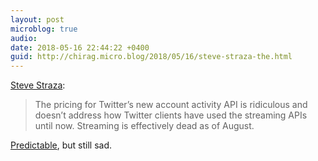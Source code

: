```yaml
---
layout: post
microblog: true
audio: 
date: 2018-05-16 22:44:22 +0400
guid: http://chirag.micro.blog/2018/05/16/steve-straza-the.html
---
```

[Steve Straza](https://twitter.com/stevestreza/status/996786235384516608?s=21):

> The pricing for Twitter’s new account activity API is ridiculous and doesn’t address how Twitter clients have used the streaming APIs until now. Streaming is effectively dead as of August.

[Predictable](http://www.chirag.biz/2018/04/11/what-twitter-was.html), but still sad.
